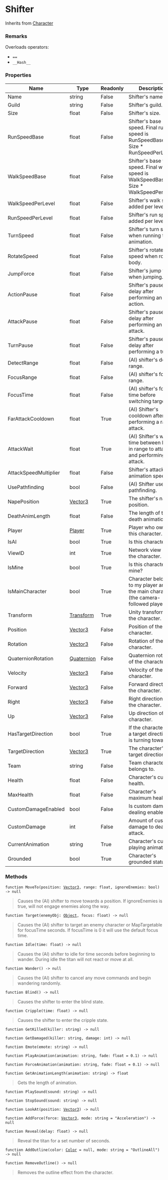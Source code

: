 # Shifter
Inherits from [Character](../objects/Character.md)
### Remarks
Overloads operators: 
- `==`
- `__Hash__`
### Properties
|Name|Type|Readonly|Description|
|---|---|---|---|
|Name|string|False|Shifter's name.|
|Guild|string|False|Shifter's guild.|
|Size|float|False|Shifter's size.|
|RunSpeedBase|float|False|Shifter's base run speed. Final run speed is RunSpeedBase + Size * RunSpeedPerLevel.|
|WalkSpeedBase|float|False|Shifter's base walk speed. Final walk speed is WalkSpeedBase + Size * WalkSpeedPerLevel.|
|WalkSpeedPerLevel|float|False|Shifter's walk speed added per level.|
|RunSpeedPerLevel|float|False|Shifter's run speed added per level.|
|TurnSpeed|float|False|Shifter's turn speed when running turn animation.|
|RotateSpeed|float|False|Shifter's rotate speed when rotating body.|
|JumpForce|float|False|Shifter's jump force when jumping.|
|ActionPause|float|False|Shifter's pause delay after performing an action.|
|AttackPause|float|False|Shifter's pause delay after performing an attack.|
|TurnPause|float|False|Shifter's pause delay after performing a turn.|
|DetectRange|float|False|(AI) shifter's detect range.|
|FocusRange|float|False|(AI) shifter's focus range.|
|FocusTime|float|False|(AI) shifter's focus time before switching targets.|
|FarAttackCooldown|float|True|(AI) Shifter's cooldown after performing a ranged attack.|
|AttackWait|float|True|(AI) Shifter's wait time between being in range to attack and performing the attack.|
|AttackSpeedMultiplier|float|False|Shifter's attack animation speed.|
|UsePathfinding|bool|False|(AI) Shifter uses pathfinding.|
|NapePosition|[Vector3](../objects/Vector3.md)|True|The shifter's nape position.|
|DeathAnimLength|float|False|The length of the death animation.|
|Player|[Player](../objects/Player.md)|True|Player who owns this character.|
|IsAI|bool|True|Is this character AI?|
|ViewID|int|True|Network view ID of the character.|
|IsMine|bool|True|Is this character mine?|
|IsMainCharacter|bool|True|Character belongs to my player and is the main character (the camera-followed player).|
|Transform|[Transform](../objects/Transform.md)|True|Unity transform of the character.|
|Position|[Vector3](../objects/Vector3.md)|False|Position of the character.|
|Rotation|[Vector3](../objects/Vector3.md)|False|Rotation of the character.|
|QuaternionRotation|[Quaternion](../objects/Quaternion.md)|False|Quaternion rotation of the character.|
|Velocity|[Vector3](../objects/Vector3.md)|False|Velocity of the character.|
|Forward|[Vector3](../objects/Vector3.md)|False|Forward direction of the character.|
|Right|[Vector3](../objects/Vector3.md)|False|Right direction of the character.|
|Up|[Vector3](../objects/Vector3.md)|False|Up direction of the character.|
|HasTargetDirection|bool|True|If the character has a target direction it is turning towards.|
|TargetDirection|[Vector3](../objects/Vector3.md)|True|The character's target direction.|
|Team|string|False|Team character belongs to.|
|Health|float|False|Character's current health.|
|MaxHealth|float|False|Character's maximum health.|
|CustomDamageEnabled|bool|False|Is custom damage dealing enabled.|
|CustomDamage|int|False|Amount of custom damage to deal per attack.|
|CurrentAnimation|string|True|Character's current playing animation.|
|Grounded|bool|True|Character's grounded status.|


### Methods
<pre class="language-typescript"><code class="lang-typescript">function MoveTo(position: <a data-footnote-ref href="#user-content-fn-37">Vector3</a>, range: float, ignoreEnemies: bool) -> null</code></pre>
> Causes the (AI) shifter to move towards a position. If ignoreEnemies is true, will not engage enemies along the way.
> 
<pre class="language-typescript"><code class="lang-typescript">function Target(enemyObj: <a data-footnote-ref href="#user-content-fn-38">Object</a>, focus: float) -> null</code></pre>
> Causes the (AI) shifter to target an enemy character or MapTargetable for focusTime seconds. If focusTime is 0 it will use the default focus time.
> 
<pre class="language-typescript"><code class="lang-typescript">function Idle(time: float) -> null</code></pre>
> Causes the (AI) shifter to idle for time seconds before beginning to wander. During idle the titan will not react or move at all.
> 
<pre class="language-typescript"><code class="lang-typescript">function Wander() -> null</code></pre>
> Causes the (AI) shifter to cancel any move commands and begin wandering randomly.
> 
<pre class="language-typescript"><code class="lang-typescript">function Blind() -> null</code></pre>
> Causes the shifter to enter the blind state.
> 
<pre class="language-typescript"><code class="lang-typescript">function Cripple(time: float) -> null</code></pre>
> Causes the shifter to enter the cripple state.
> 
<pre class="language-typescript"><code class="lang-typescript">function GetKilled(killer: string) -> null</code></pre>
<pre class="language-typescript"><code class="lang-typescript">function GetDamaged(killer: string, damage: int) -> null</code></pre>
<pre class="language-typescript"><code class="lang-typescript">function Emote(emote: string) -> null</code></pre>
<pre class="language-typescript"><code class="lang-typescript">function PlayAnimation(animation: string, fade: float = 0.1) -> null</code></pre>
<pre class="language-typescript"><code class="lang-typescript">function ForceAnimation(animation: string, fade: float = 0.1) -> null</code></pre>
<pre class="language-typescript"><code class="lang-typescript">function GetAnimationLength(animation: string) -> float</code></pre>
> Gets the length of animation.
> 
<pre class="language-typescript"><code class="lang-typescript">function PlaySound(sound: string) -> null</code></pre>
<pre class="language-typescript"><code class="lang-typescript">function StopSound(sound: string) -> null</code></pre>
<pre class="language-typescript"><code class="lang-typescript">function LookAt(position: <a data-footnote-ref href="#user-content-fn-37">Vector3</a>) -> null</code></pre>
<pre class="language-typescript"><code class="lang-typescript">function AddForce(force: <a data-footnote-ref href="#user-content-fn-37">Vector3</a>, mode: string = "Acceleration") -> null</code></pre>
<pre class="language-typescript"><code class="lang-typescript">function Reveal(delay: float) -> null</code></pre>
> Reveal the titan for a set number of seconds.
> 
<pre class="language-typescript"><code class="lang-typescript">function AddOutline(color: <a data-footnote-ref href="#user-content-fn-4">Color</a> = null, mode: string = "OutlineAll") -> null</code></pre>
<pre class="language-typescript"><code class="lang-typescript">function RemoveOutline() -> null</code></pre>
> Removes the outline effect from the character.
> 

[^0]: [Camera](../static/Camera.md)
[^1]: [Character](../objects/Character.md)
[^2]: [Collider](../objects/Collider.md)
[^3]: [Collision](../objects/Collision.md)
[^4]: [Color](../objects/Color.md)
[^5]: [Convert](../static/Convert.md)
[^6]: [Cutscene](../static/Cutscene.md)
[^7]: [Dict](../objects/Dict.md)
[^8]: [Game](../static/Game.md)
[^9]: [Human](../objects/Human.md)
[^10]: [Input](../static/Input.md)
[^11]: [Json](../static/Json.md)
[^12]: [LineCastHitResult](../objects/LineCastHitResult.md)
[^13]: [LineRenderer](../objects/LineRenderer.md)
[^14]: [List](../objects/List.md)
[^15]: [Locale](../objects/Locale.md)
[^16]: [Map](../static/Map.md)
[^17]: [MapObject](../objects/MapObject.md)
[^18]: [MapTargetable](../objects/MapTargetable.md)
[^19]: [Math](../static/Math.md)
[^20]: [Network](../static/Network.md)
[^21]: [NetworkView](../objects/NetworkView.md)
[^22]: [PersistentData](../static/PersistentData.md)
[^23]: [Physics](../static/Physics.md)
[^24]: [Player](../objects/Player.md)
[^25]: [Quaternion](../objects/Quaternion.md)
[^26]: [Random](../objects/Random.md)
[^27]: [Range](../objects/Range.md)
[^28]: [RoomData](../static/RoomData.md)
[^29]: [Set](../objects/Set.md)
[^30]: [Shifter](../objects/Shifter.md)
[^31]: [String](../static/String.md)
[^32]: [Time](../static/Time.md)
[^33]: [Titan](../objects/Titan.md)
[^34]: [Transform](../objects/Transform.md)
[^35]: [UI](../static/UI.md)
[^36]: [Vector2](../objects/Vector2.md)
[^37]: [Vector3](../objects/Vector3.md)
[^38]: [Object](../objects/Object.md)
[^39]: [Component](../objects/Component.md)
